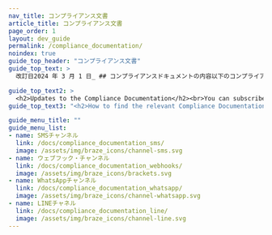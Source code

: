 ```yaml
---
nav_title: コンプライアンス文書
article_title: コンプライアンス文書
page_order: 1
layout: dev_guide
permalink: /compliance_documentation/
noindex: true
guide_top_header: "コンプライアンス文書"
guide_top_text: >
  改訂日2024 年 3 月 1 日_ ## コンプライアンスドキュメントの内容以下のコンプライアンスドキュメントには、お客様が購入された製品、チャネル、機能、またはサービスに適用される特定の条件が定められています。* お客様がサードパーティプロバイダーの製品、ウェブサイト、アプリケーションまたはサービスを操作、統合、アクセスできるようにする Braze サービス機能の場合、コンプライアンスドキュメントには、当該機能の使用に適用されるサードパーティプロバイダーの条件が記載されています。* また、Braze のお客様がそのような Braze 製品、チャネル、機能、またはサービスを使用するために遵守する必要がある一般的な業界の慣行および基準がすべて記載されています。

guide_top_text2: >
  <h2>Updates to the Compliance Documentation</h2><br>You can subscribe to receive updates to our documentation (including the Compliance Documentation) through [Braze’s GitHub repository](https://github.com/braze-inc/braze-docs).
guide_top_text3: "<h2>How to find the relevant Compliance Documentation</h2><br>Below is the list of our products, channels, features, functionalities and services that have applicable Compliance Documentation. If you are using multiple products, all relevant Compliance Documentation applies."

guide_menu_title: ""
guide_menu_list:
- name: SMSチャンネル
  link: /docs/compliance_documentation_sms/
  image: /assets/img/braze_icons/channel-sms.svg
- name: ウェブフック・チャンネル
  link: /docs/compliance_documentation_webhooks/
  image: /assets/img/braze_icons/brackets.svg
- name: WhatsAppチャンネル
  link: /docs/compliance_documentation_whatsapp/
  image: /assets/img/braze_icons/channel-whatsapp.svg
- name: LINEチャネル
  link: /docs/compliance_documentation_line/
  image: /assets/img/braze_icons/channel-line.svg
---
```

